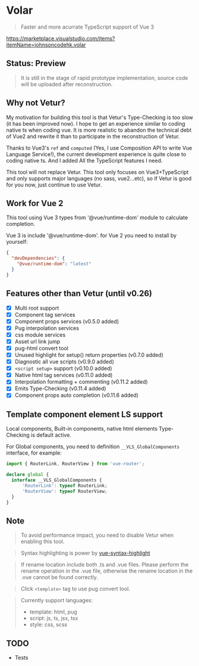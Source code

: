 # Volar

> Faster and more acurrate TypeScript support of Vue 3

https://marketplace.visualstudio.com/items?itemName=johnsoncodehk.volar

## Status: Preview

> It is still in the stage of rapid prototype implementation, source code will be uploaded after reconstruction.

## Why not Vetur?

My motivation for building this tool is that Vetur's Type-Checking is too slow (it has been improved now). I hope to get an experience similar to coding native ts when coding vue. It is more realistic to abandon the technical debt of Vue2 and rewrite it than to participate in the reconstruction of Vetur.

Thanks to Vue3's `ref` and `computed` (Yes, I use Composition API to write Vue Language Service!), the current development experience is quite close to coding native ts. And I added All the TypeScript features I need.

This tool will not replace Vetur. This tool only focuses on Vue3+TypeScript and only supports major languages (no sass, vue2...etc), so if Vetur is good for you now, just continue to use Vetur.

## Work for Vue 2

This tool using Vue 3 types from '@vue/runtime-dom' module to calculate completion.

Vue 3 is include '@vue/runtime-dom'. for Vue 2 you need to install by yourself:

```json
{
  "devDependencies": {
    "@vue/runtime-dom": "latest"
  }
}
```

## Features other than Vetur (until v0.26)

- [x] Multi root support
- [x] Component tag services
- [x] Component props services (v0.5.0 added)
- [x] Pug interpolation services
- [x] css module services
- [x] Asset url link jump
- [x] pug-html convert tool
- [x] Unused highlight for setup() return properties (v0.7.0 added)
- [x] Diagnostic all vue scripts (v0.9.0 added)
- [x] `<script setup>` support (v0.10.0 added)
- [x] Native html tag services (v0.11.0 added)
- [x] Interpolation formatting + commenting (v0.11.2 added)
- [x] Emits Type-Checking (v0.11.4 added)
- [x] Component props auto completion (v0.11.6 added)

## Template component element LS support

Local components, Built-in components, native html elements Type-Checking is default active.

For Global components, you need to definition `__VLS_GlobalComponents` interface, for example:

```typescript
import { RouterLink, RouterView } from 'vue-router';

declare global {
  interface __VLS_GlobalComponents {
      'RouterLink': typeof RouterLink;
      'RouterView': typeof RouterView;
  }
}
```

## Note

> To avoid performance impact, you need to disable Vetur when enabling this tool.

> Syntax highlighting is power by [vue-syntax-highlight](https://github.com/vuejs/vue-syntax-highlight)

> If rename location include both .ts and .vue files. Please perform the rename operation in the .vue file, otherwise the rename location in the .vue cannot be found correctly.

> Click `<template>` tag to use pug convert tool.

> Currently support languages:
> - template: html, pug
> - script: js, ts, jsx, tsx
> - style: css, scss

## TODO

- Tests

